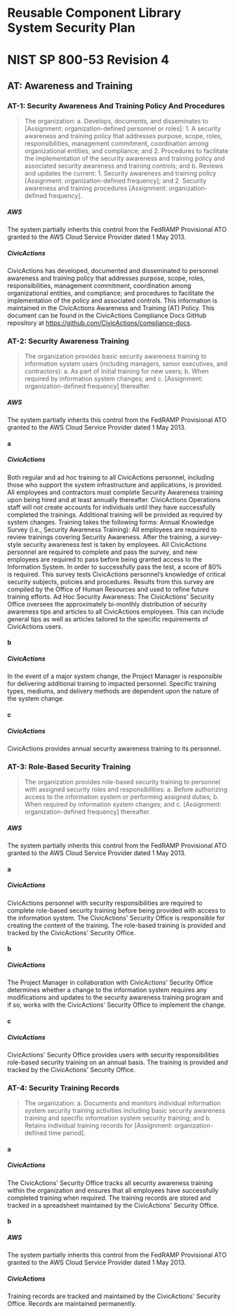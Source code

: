 # Reusable Component Library System Security Plan

# NIST SP 800-53 Revision 4

## AT: Awareness and Training

### AT-1: Security Awareness And Training Policy And Procedures

> The organization:
>   a.  Develops, documents, and disseminates to [Assignment: organization-defined
> personnel or roles]:
>     1.  A security awareness and training policy that addresses purpose, scope,
> roles, responsibilities, management commitment, coordination among organizational entities, and compliance; and
>     2.  Procedures to facilitate the implementation of the security awareness
> and training policy and associated security awareness and training controls; and
>   b.  Reviews and updates the current:
>     1.  Security awareness and training policy [Assignment: organization-defined
> frequency]; and
>     2.  Security awareness and training procedures [Assignment: organization-defined
> frequency].

##### AWS

The system partially inherits this control from the FedRAMP Provisional ATO granted to the AWS Cloud Service Provider dated 1 May 2013.


##### CivicActions

CivicActions has developed, documented and disseminated to personnel awareness and training policy that addresses purpose, scope, roles, responsibilities, management commitment, coordination among organizational entities, and compliance; and procedures to facilitate the implementation of the policy and associated controls. This information is maintained in the CivicActions Awareness and Training (AT) Policy. This document can be found in the CivicActions Compliance Docs GitHub repository at <https://github.com/CivicActions/compliance-docs>.

### AT-2: Security Awareness Training

> The organization provides basic security awareness training to information system users (including managers, senior executives, and contractors):
>   a.  As part of initial training for new users;
>   b.  When required by information system changes; and
>   c.  [Assignment: organization-defined frequency] thereafter.

##### AWS

The system partially inherits this control from the FedRAMP Provisional ATO granted to the AWS Cloud Service Provider dated 1 May 2013.


#### a

##### CivicActions

Both regular and ad hoc training to all CivicActions personnel, including those who support the system infrastructure and applications, is provided. All employees and contractors must complete Security Awareness training upon being hired and at least annually thereafter. CivicActions Operations staff will not create accounts for individuals until they have successfully completed the trainings. Additional training will be provided as required by system changes. Training takes the following forms:
Annual Knowledge Survey (i.e., Security Awareness Training): All employees are required to review trainings covering Security Awareness. After the training, a survey-style security awareness test is taken by employees. All CivicActions personnel are required to complete and pass the survey, and new employees are required to pass before being granted access to the Information System. In order to successfully pass the test, a score of 80% is required. This survey tests CivicActions personnel’s knowledge of critical security subjects, policies and procedures. Results from this survey are compiled by the Office of Human Resources and used to refine future training efforts.
Ad Hoc Security Awareness: The CivicActions' Security Office oversees the approximately bi-monthly distribution of security awareness tips and articles to all CivicActions employees. This can include general tips as well as articles tailored to the specific requirements of CivicActions users.


#### b

##### CivicActions

In the event of a major system change, the Project Manager is responsible for delivering additional training to impacted personnel. Specific training types, mediums, and delivery methods are dependent upon the nature of the system change.

#### c

##### CivicActions

CivicActions provides annual security awareness training to its personnel.

### AT-3: Role-Based Security Training

> The organization provides role-based security training to personnel with assigned security roles and responsibilities:
>   a.  Before authorizing access to the information system or performing assigned
> duties;
>   b.  When required by information system changes; and
>   c.  [Assignment: organization-defined frequency] thereafter.

##### AWS

The system partially inherits this control from the FedRAMP Provisional ATO granted to the AWS Cloud Service Provider dated 1 May 2013.


#### a

##### CivicActions

CivicActions personnel with security responsibilities are required to complete role-based security training before being provided with access to the information system. The CivicActions' Security Office is responsible for creating the content of the training. The role-based training is provided and tracked by the CivicActions' Security Office.

#### b

##### CivicActions

The Project Manager in collaboration with CivicActions' Security Office determines whether a change to the information system requires any modifications and updates to the security awareness training program and if so, works with the CivicActions' Security Office to implement the change.

#### c

##### CivicActions

CivicActions' Security Office provides users with security responsibilities role-based security training on an annual basis. The training is provided and tracked by the CivicActions' Security Office.

### AT-4: Security Training Records

> The organization:
>   a.  Documents and monitors individual information system security training activities
> including basic security awareness training and specific information system security training; and
>   b.  Retains individual training records for [Assignment: organization-defined
> time period].

#### a

##### CivicActions

The CivicActions' Security Office tracks all security awareness training within the organization and ensures that all employees have successfully completed training when required. The training records are stored and tracked in a spreadsheet maintained by the CivicActions' Security Office.

#### b

##### AWS

The system partially inherits this control from the FedRAMP Provisional ATO granted to the AWS Cloud Service Provider dated 1 May 2013.


##### CivicActions

Training records are tracked and maintained by the CivicActions' Security Office. Records are maintained permanently.


